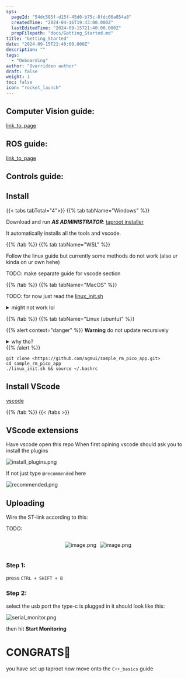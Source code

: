 ```yaml
---
sys:
  pageId: "54dc585f-d15f-45d0-b75c-8fdc66a854a8"
  createdTime: "2024-04-16T19:43:00.000Z"
  lastEditedTime: "2024-09-15T21:40:00.000Z"
  propFilepath: "docs/Getting_Started.md"
title: "Getting_Started"
date: "2024-09-15T21:40:00.000Z"
description: ""
tags:
  - "Onboarding"
author: "Overridden author"
draft: false
weight: 1
toc: false
icon: "rocket_launch"
---
```


## Computer Vision guide:

[link_to_page](86d45bc0-388b-4d26-8848-44f255f73d0e)

## ROS guide:

[link_to_page](3c76c1de-ec8f-46d6-8b0a-294005edc2d5)

## Controls guide:

## Install

{{< tabs tabTotal="4">}}
{{% tab tabName="Windows" %}}

Download and run _**AS ADMINISTRATOR**_: [taproot installer](https://github.com/Thornbots/TeachingFreshies/releases/tag/1.0)

It automatically installs all the tools and vscode.

{{% /tab %}}
{{% tab tabName="WSL" %}}

Follow the linux guide but currently some methods do not work (also ur kinda on ur own hehe)

TODO: make separate guide for vscode section

{{% /tab %}}
{{% tab tabName="MacOS" %}}

TODO: for now just read the [linux_init.sh](https://github.com/agmui/sample_rm_pico_app/blob/main/linux_init.sh)

<details>
<summary>might not work lol</summary>

`brew install libusb pkg-config`

Next install: [vscode](https://code.visualstudio.com/Download)

</details>

{{% /tab %}}
{{% tab tabName="Linux (ubuntu)" %}}

{{% alert context="danger" %}}
**Warning** do not update recursively
<details>
<summary>why tho?</summary>
There are some submodules that may go on for a while (like tinyusb) and I highly
recommend you don't need to get them.
If you want to see what submodules I update just look in `linux_init.sh`
</details>
{{% /alert %}}

```shell
git clone <https://github.com/agmui/sample_rm_pico_app.git>
cd sample_rm_pico_app
./linux_init.sh && source ~/.bashrc
```

## Install VScode

[vscode](https://code.visualstudio.com/Download)

{{% /tab %}}
{{< /tabs >}}

## VScode extensions

Have vscode open this repo
When first opining vscode should ask you to install the plugins

![install_plugins.png](https://prod-files-secure.s3.us-west-2.amazonaws.com/d518164a-d88e-44d1-a4ee-3adb3bd8bce0/89bd30f0-1825-4e77-867b-0a41ce370880/install_plugins.png?X-Amz-Algorithm=AWS4-HMAC-SHA256&X-Amz-Content-Sha256=UNSIGNED-PAYLOAD&X-Amz-Credential=ASIAZI2LB466YVKMTRUF%2F20250214%2Fus-west-2%2Fs3%2Faws4_request&X-Amz-Date=20250214T180954Z&X-Amz-Expires=3600&X-Amz-Security-Token=IQoJb3JpZ2luX2VjEAoaCXVzLXdlc3QtMiJHMEUCIQDgvnTfey1DvhZ4xLBCdwIBLHe%2Bvfug5whjGMIGbWOkeQIgYoVHAaJ9%2FDyTWhxxj3K2FsjpY1VjU6E9w9tV6TAHnbIq%2FwMIMxAAGgw2Mzc0MjMxODM4MDUiDHqRufDne8gzLijRAircAxnqidUGyrv2ZQ73W0MUjaiI2%2BdBhNvJxMcCeFYVtVEP%2FOBcTdxuKH2bGWakOTAz%2Bms94Okbrbrxkd6gwC9zg062BCgM%2BwVXeI852ldUYPrx86ZQUv%2BEl5aFvzq91PxfbhOdNp0mFjfZbpcioSJALpqSw%2FemP9lf7AtDuTCOXV6zK2zaEjsvEWPdramyT72ZsJAmFSV7RPLUFeHYQ1zl%2BboydinNVn8%2B%2FxDWRjsqStLKRFQYU2pznIPmgI4axBRIZchcPjQfVNEnbMyRgo%2BfFrM5kBtIfD%2Fkd5sZ6%2BbG%2Bm6nkscI3mASPDpB%2BWhDK9sRV6XCkZWb9Y1Tvbwr1CG9NW4X4AgcpMdtscH%2FW7Iw3BfzJigXTZ385QF%2BO%2Fly5zR7zMzU04%2FoPV3EefH3wagFhG48LKeC4GOri%2F93kiSu0KcragrnfKPL4ynTcnIfCQcejdhUOmQltf2qMxdUUgf0maVHjIyCBBTFC9t%2FfAAl8mficFiiSZKgj3stwNrcQVC3MvH2wR2NHvvgXpEu6yHbmtZsawlI%2Bu7Rnx2Sd6NPdWE0vr3pGbIIIfPOrXgEccBOePRG8so1FaiwhF3mWUgQfaA5cNrrHblbKlW2UMUt2mTypc6QYQVkiF3CjMMmML36vb0GOqUBWLt%2Be%2FI5GwIjB5aPokRI8vlGp2htNu7cLO1gvuILIPIqn4uTZJNuCsT%2FrM%2FICZhhRWzkfO%2BPx5FoT%2F6k8twiukGa7RpurTwJxY%2Bn%2F6zTHjRol3iX6%2Bmta89sgl775as1uD67jcvQiC3Zjc1XW89gPQ%2Fo8DEVCz22XXesiyJ%2FRj3lkbHDVqMN1PLf9zhaUdVspJGcN1TrO8I6N1KDXQohep7uRgTk&X-Amz-Signature=724f1c7a1e3944fbdbda0da0cd0fba7687a63e6021720426120217f6c57ebec9&X-Amz-SignedHeaders=host&x-id=GetObject)

If not just type `@recommended` here  

![recommended.png](https://prod-files-secure.s3.us-west-2.amazonaws.com/d518164a-d88e-44d1-a4ee-3adb3bd8bce0/61e661e9-5d85-4dfc-be0d-8d2097a5e793/recommended.png?X-Amz-Algorithm=AWS4-HMAC-SHA256&X-Amz-Content-Sha256=UNSIGNED-PAYLOAD&X-Amz-Credential=ASIAZI2LB466YVKMTRUF%2F20250214%2Fus-west-2%2Fs3%2Faws4_request&X-Amz-Date=20250214T180954Z&X-Amz-Expires=3600&X-Amz-Security-Token=IQoJb3JpZ2luX2VjEAoaCXVzLXdlc3QtMiJHMEUCIQDgvnTfey1DvhZ4xLBCdwIBLHe%2Bvfug5whjGMIGbWOkeQIgYoVHAaJ9%2FDyTWhxxj3K2FsjpY1VjU6E9w9tV6TAHnbIq%2FwMIMxAAGgw2Mzc0MjMxODM4MDUiDHqRufDne8gzLijRAircAxnqidUGyrv2ZQ73W0MUjaiI2%2BdBhNvJxMcCeFYVtVEP%2FOBcTdxuKH2bGWakOTAz%2Bms94Okbrbrxkd6gwC9zg062BCgM%2BwVXeI852ldUYPrx86ZQUv%2BEl5aFvzq91PxfbhOdNp0mFjfZbpcioSJALpqSw%2FemP9lf7AtDuTCOXV6zK2zaEjsvEWPdramyT72ZsJAmFSV7RPLUFeHYQ1zl%2BboydinNVn8%2B%2FxDWRjsqStLKRFQYU2pznIPmgI4axBRIZchcPjQfVNEnbMyRgo%2BfFrM5kBtIfD%2Fkd5sZ6%2BbG%2Bm6nkscI3mASPDpB%2BWhDK9sRV6XCkZWb9Y1Tvbwr1CG9NW4X4AgcpMdtscH%2FW7Iw3BfzJigXTZ385QF%2BO%2Fly5zR7zMzU04%2FoPV3EefH3wagFhG48LKeC4GOri%2F93kiSu0KcragrnfKPL4ynTcnIfCQcejdhUOmQltf2qMxdUUgf0maVHjIyCBBTFC9t%2FfAAl8mficFiiSZKgj3stwNrcQVC3MvH2wR2NHvvgXpEu6yHbmtZsawlI%2Bu7Rnx2Sd6NPdWE0vr3pGbIIIfPOrXgEccBOePRG8so1FaiwhF3mWUgQfaA5cNrrHblbKlW2UMUt2mTypc6QYQVkiF3CjMMmML36vb0GOqUBWLt%2Be%2FI5GwIjB5aPokRI8vlGp2htNu7cLO1gvuILIPIqn4uTZJNuCsT%2FrM%2FICZhhRWzkfO%2BPx5FoT%2F6k8twiukGa7RpurTwJxY%2Bn%2F6zTHjRol3iX6%2Bmta89sgl775as1uD67jcvQiC3Zjc1XW89gPQ%2Fo8DEVCz22XXesiyJ%2FRj3lkbHDVqMN1PLf9zhaUdVspJGcN1TrO8I6N1KDXQohep7uRgTk&X-Amz-Signature=e7b80251831ba4522440a8646856983eba52319762e496ee37ebdd13b3080281&X-Amz-SignedHeaders=host&x-id=GetObject)

## Uploading

Wire the ST-link according to this:

TODO:

<div style="display: flex;flex-direction: row; column-gap:10px; max-width: 630px;justify-content: center;">
<div>

![image.png](https://prod-files-secure.s3.us-west-2.amazonaws.com/d518164a-d88e-44d1-a4ee-3adb3bd8bce0/210ecb78-1116-4d7b-b9b7-2292f66fa2c2/image.png?X-Amz-Algorithm=AWS4-HMAC-SHA256&X-Amz-Content-Sha256=UNSIGNED-PAYLOAD&X-Amz-Credential=ASIAZI2LB46633PCPG6F%2F20250214%2Fus-west-2%2Fs3%2Faws4_request&X-Amz-Date=20250214T180956Z&X-Amz-Expires=3600&X-Amz-Security-Token=IQoJb3JpZ2luX2VjEAoaCXVzLXdlc3QtMiJIMEYCIQCqfpl217JwXFoXxZ5VR9omL8HEqL9UVHSeGZwcUVhMUAIhAPhQ3fnm9WcW%2Fx6fVFoiz9LAGnKDHDeoN5kkfh4dYOTcKv8DCDMQABoMNjM3NDIzMTgzODA1Igxy5uv%2FJfYjM%2B8iidIq3ANrBlMf%2B6SUWawhtgK2OfLofAzCStyzCKI1K1CpFzbhHeva4R8HBEg29qdu3yF8VITwnmOVCqUnovXGRSj61%2F2FfLcows%2FGIq3M8rfXY59%2FEpEKfROUv6ugtRuURanjNvmlDdcTWR1LeK6Rav5Ak8eaLz6lhQ9GaTcgGdPUXHzx7ttK6WxSyG2Et%2BbpyozyKYj1tgQk9S3H6uTeDduuciUmctgRtLnAH1ZrfqShJNhZqWCFWUV%2BtjaPBzN1nWM7ClM4Zhd43oOCiy8QpPzYZ591CPI7ZAqYPZKK2a%2BTxmoWB750fzIf7nUYUhzpPqLascCwcqfq2yfUFNCfaOZ9EKpUhNE%2BW%2FSkGTDlpsrtNjpyQjDi%2FWpZ17NO2%2B51KfoYqsZmAy9CF6GtySVF1MCc290gJTqRGHQzDeEsexxX3IyLuxPw6QKIbxKJRzurtPMCXlk0WG8xtDMhSfo09S5CPA3pd9K924ei05NUCzjBO0JKFvASuOJHlxIei0wDaQ7XkF2Lq9MTifW7YO0aieYrSa9gF7BiAlGSyKNZFFc6ca3I8DfVyTweX6WLnhCjKIoPF5FPFFYb6v13waKlCvuuwSpPFM1WbgzBwnZCnNHO7TMHoGBESn55djXBLIyQuDCJ%2FL29BjqkAZjka3qMlgZiL%2FsuPb9u3UuwiO7CshRtnX%2FDFJ%2By5lNbt%2Bv9EFAVSvEU7lFXt8iooVMgnI%2B1fYoAEUQHXfBjWfY4I5lP3IqySv081gUfZKrGHbeSr38GZhp4fcvu9MqX%2FVF9VNEXQurXuxVhS%2BnobWTpzBQeaSY%2B4ZlJzJEwPzE%2BAf94AgDRX79AtIJdBNVANu6Lv%2FZkT5gVlmuW%2BlvJeZwaw8ar&X-Amz-Signature=84a2b96bd1f8cbce3a5f860c2923d7f5b04aac7e70f4c93a3d4a5d5e37f64a4e&X-Amz-SignedHeaders=host&x-id=GetObject)

</div>
<div>

![image.png](https://prod-files-secure.s3.us-west-2.amazonaws.com/d518164a-d88e-44d1-a4ee-3adb3bd8bce0/33a0fd0f-8ca6-4a86-8e09-26e95ded1fff/image.png?X-Amz-Algorithm=AWS4-HMAC-SHA256&X-Amz-Content-Sha256=UNSIGNED-PAYLOAD&X-Amz-Credential=ASIAZI2LB466QRKRLWFR%2F20250214%2Fus-west-2%2Fs3%2Faws4_request&X-Amz-Date=20250214T180956Z&X-Amz-Expires=3600&X-Amz-Security-Token=IQoJb3JpZ2luX2VjEAoaCXVzLXdlc3QtMiJHMEUCIHIhi09%2Bf1WwX%2Bo1%2B1F%2BCre0kZZHDfQ6jqgWivh2fWz6AiEA%2Bidl5Ofvac0UaYjzZ1PagkGpvwznCUeMcNr4FG%2BP1rYq%2FwMIMxAAGgw2Mzc0MjMxODM4MDUiDPrp7ZqMYIsgYwPbKyrcA%2Bf8eEYdj97FiTq77IqGFpZgKtlKtHNijzcYxbPUwuCgFP5gflsCysSdlmTw3J0DkwgJZFAfPLDc%2FbPxOQZsG%2FK6bMn7XVc856j9N%2Bo47zVftouLl92RQrMZPJxuIM98Z5uTYCqGnopnfJU4Bf1xnpYANjjVu8Rx25p4PK6XhFMsbfBTwkKU1872wtQRUP42%2BlE0pErI20iWi1r5shfGW3H%2FByNco7XGVsfL2fKAwyXkrOI1%2F%2FCAwBw40EkTX%2FaSJf4wstn0%2BdoGP%2FVt0eTRkj1QdpfBeJP6dPScFCFZwNSQ04JiIrAWbV9IHpMniNdNh%2FSOAWOFBypIDa2XaPkzrBufZA7CF46Fg2Qr5Ok5nR8tO3rePt7DRxfEke%2FnPI4YHbGnIImWPrY419gNS3BkNPl8eLsnBi6U5AuCUYQ1aJNtfCGX7jaukPOp4tJa1A36ExNSSiueKix1Tu%2F%2B2ZEoB2r7Ije74NffzNOa7WtpxYrCvITw%2BCi8Bn0Rk2T4vt%2Bj17DZhKroytXi7avejyH2REZ6MKi%2B5fdtOVYohBk8qYCWYLA0VR25Uz1AYAzD82efk%2F3uanGJva3fMklIIPu3v4qZSrs87CjxzKvb%2B%2Bt1Ixh5HUC1vx%2F8NB83TqoxMIj8vb0GOqUBbuiRJEG%2FUDSmrzFY8NxBs%2BI5hDxMGy5rcu3LfPbs%2FjZM9QNNxGd22%2FlNqAt1lYKZuaayjdIguBEp3hLPpiw%2FYcF%2F%2BOK6zO%2BVUsyKNBDCl8t8ggTHfs%2Fo9MdHOd6jiyG3k81ftC0k998v6865mxX2L5rp0AXQh%2FLdHO1Jrr5DbWEiadnbFlKROUkhWvwfYExV0J8JE3VLEE82Yu1XCqkPc2T%2Fu2Tc&X-Amz-Signature=0c4b821e719b0d314c982d3255c7f448545a65c8d295ecf0b9f721d7d82ad080&X-Amz-SignedHeaders=host&x-id=GetObject)

</div>
</div>

### Step 1:

press `CTRL + SHIFT + B`

### Step 2:

select the usb port the type-c is plugged in it should look like this:

![serial_monitor.png](https://prod-files-secure.s3.us-west-2.amazonaws.com/d518164a-d88e-44d1-a4ee-3adb3bd8bce0/f03f4774-05d4-4393-b6a0-d5efb6d315ab/serial_monitor.png?X-Amz-Algorithm=AWS4-HMAC-SHA256&X-Amz-Content-Sha256=UNSIGNED-PAYLOAD&X-Amz-Credential=ASIAZI2LB466YVKMTRUF%2F20250214%2Fus-west-2%2Fs3%2Faws4_request&X-Amz-Date=20250214T180954Z&X-Amz-Expires=3600&X-Amz-Security-Token=IQoJb3JpZ2luX2VjEAoaCXVzLXdlc3QtMiJHMEUCIQDgvnTfey1DvhZ4xLBCdwIBLHe%2Bvfug5whjGMIGbWOkeQIgYoVHAaJ9%2FDyTWhxxj3K2FsjpY1VjU6E9w9tV6TAHnbIq%2FwMIMxAAGgw2Mzc0MjMxODM4MDUiDHqRufDne8gzLijRAircAxnqidUGyrv2ZQ73W0MUjaiI2%2BdBhNvJxMcCeFYVtVEP%2FOBcTdxuKH2bGWakOTAz%2Bms94Okbrbrxkd6gwC9zg062BCgM%2BwVXeI852ldUYPrx86ZQUv%2BEl5aFvzq91PxfbhOdNp0mFjfZbpcioSJALpqSw%2FemP9lf7AtDuTCOXV6zK2zaEjsvEWPdramyT72ZsJAmFSV7RPLUFeHYQ1zl%2BboydinNVn8%2B%2FxDWRjsqStLKRFQYU2pznIPmgI4axBRIZchcPjQfVNEnbMyRgo%2BfFrM5kBtIfD%2Fkd5sZ6%2BbG%2Bm6nkscI3mASPDpB%2BWhDK9sRV6XCkZWb9Y1Tvbwr1CG9NW4X4AgcpMdtscH%2FW7Iw3BfzJigXTZ385QF%2BO%2Fly5zR7zMzU04%2FoPV3EefH3wagFhG48LKeC4GOri%2F93kiSu0KcragrnfKPL4ynTcnIfCQcejdhUOmQltf2qMxdUUgf0maVHjIyCBBTFC9t%2FfAAl8mficFiiSZKgj3stwNrcQVC3MvH2wR2NHvvgXpEu6yHbmtZsawlI%2Bu7Rnx2Sd6NPdWE0vr3pGbIIIfPOrXgEccBOePRG8so1FaiwhF3mWUgQfaA5cNrrHblbKlW2UMUt2mTypc6QYQVkiF3CjMMmML36vb0GOqUBWLt%2Be%2FI5GwIjB5aPokRI8vlGp2htNu7cLO1gvuILIPIqn4uTZJNuCsT%2FrM%2FICZhhRWzkfO%2BPx5FoT%2F6k8twiukGa7RpurTwJxY%2Bn%2F6zTHjRol3iX6%2Bmta89sgl775as1uD67jcvQiC3Zjc1XW89gPQ%2Fo8DEVCz22XXesiyJ%2FRj3lkbHDVqMN1PLf9zhaUdVspJGcN1TrO8I6N1KDXQohep7uRgTk&X-Amz-Signature=b2811b626830e7bf5a8f0644abd06192c437291abfd16a17100c40d2a401a130&X-Amz-SignedHeaders=host&x-id=GetObject)

then hit **Start Monitoring**

# CONGRATS🎉

you have set up taproot now move onto the `C++_basics` guide
